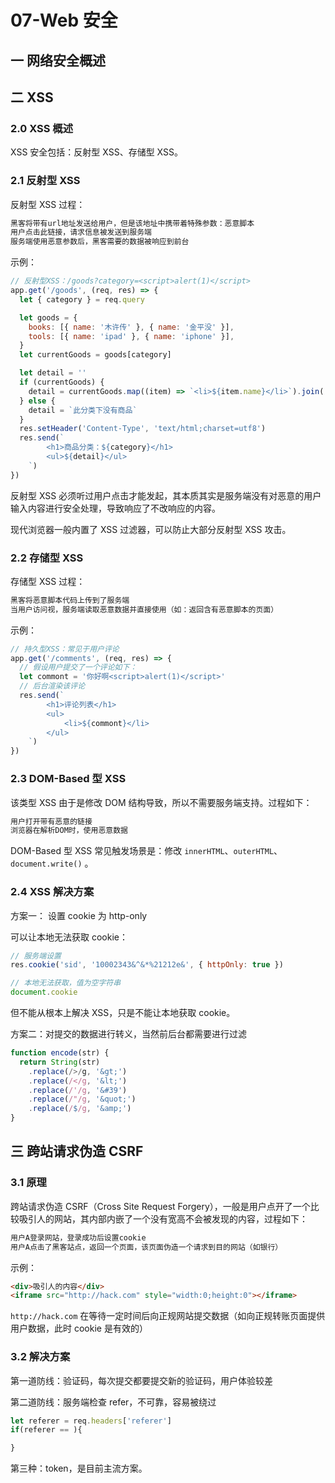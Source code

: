 # 07-Web 安全

## 一 网络安全概述

## 二 XSS

### 2.0 XSS 概述

XSS 安全包括：反射型 XSS、存储型 XSS。

### 2.1 反射型 XSS

反射型 XSS 过程：

```txt
黑客将带有url地址发送给用户，但是该地址中携带着特殊参数：恶意脚本
用户点击此链接，请求信息被发送到服务端
服务端使用恶意参数后，黑客需要的数据被响应到前台
```

示例：

```js
// 反射型XSS：/goods?category=<script>alert(1)</script>
app.get('/goods', (req, res) => {
  let { category } = req.query

  let goods = {
    books: [{ name: '木许传' }, { name: '金平没' }],
    tools: [{ name: 'ipad' }, { name: 'iphone' }],
  }
  let currentGoods = goods[category]

  let detail = ''
  if (currentGoods) {
    detail = currentGoods.map((item) => `<li>${item.name}</li>`).join('')
  } else {
    detail = `此分类下没有商品`
  }
  res.setHeader('Content-Type', 'text/html;charset=utf8')
  res.send(`
        <h1>商品分类：${category}</h1>
        <ul>${detail}</ul>
    `)
})
```

反射型 XSS 必须听过用户点击才能发起，其本质其实是服务端没有对恶意的用户输入内容进行安全处理，导致响应了不改响应的内容。

现代浏览器一般内置了 XSS 过滤器，可以防止大部分反射型 XSS 攻击。

### 2.2 存储型 XSS

存储型 XSS 过程：

```txt
黑客将恶意脚本代码上传到了服务端
当用户访问视，服务端读取恶意数据并直接使用（如：返回含有恶意脚本的页面）
```

示例：

```js
// 持久型XSS：常见于用户评论
app.get('/comments', (req, res) => {
  // 假设用户提交了一个评论如下：
  let commont = '你好啊<script>alert(1)</script>'
  // 后台渲染该评论
  res.send(`
        <h1>评论列表</h1>
        <ul>
            <li>${commont}</li>
        </ul>
    `)
})
```

### 2.3 DOM-Based 型 XSS

该类型 XSS 由于是修改 DOM 结构导致，所以不需要服务端支持。过程如下：

```txt
用户打开带有恶意的链接
浏览器在解析DOM时，使用恶意数据
```

DOM-Based 型 XSS 常见触发场景是：修改 `innerHTML`、`outerHTML`、`document.write()` 。

### 2.4 XSS 解决方案

方案一： 设置 cookie 为 http-only

可以让本地无法获取 cookie：

```js
// 服务端设置
res.cookie('sid', '10002343&^&*%21212e&', { httpOnly: true })

// 本地无法获取，值为空字符串
document.cookie
```

但不能从根本上解决 XSS，只是不能让本地获取 cookie。

方案二：对提交的数据进行转义，当然前后台都需要进行过滤

```js
function encode(str) {
  return String(str)
    .replace(/>/g, '&gt;')
    .replace(/</g, '&lt;')
    .replace(/'/g, '&#39')
    .replace(/"/g, '&quot;')
    .replace(/$/g, '&amp;')
}
```

## 三 跨站请求伪造 CSRF

### 3.1 原理

跨站请求伪造 CSRF（Cross Site Request Forgery），一般是用户点开了一个比较吸引人的网站，其内部内嵌了一个没有宽高不会被发现的内容，过程如下：

```txt
用户A登录网站，登录成功后设置cookie
用户A点击了黑客站点，返回一个页面，该页面伪造一个请求到目的网站（如银行）
```

示例：

```html
<div>吸引人的内容</div>
<iframe src="http://hack.com" style="width:0;height:0"></iframe>
```

`http://hack.com` 在等待一定时间后向正规网站提交数据（如向正规转账页面提供用户数据，此时 cookie 是有效的）

### 3.2 解决方案

第一道防线：验证码，每次提交都要提交新的验证码，用户体验较差

第二道防线：服务端检查 refer，不可靠，容易被绕过

```js
let referer = req.headers['referer']
if(referer == ){

}
```

第三种：token，是目前主流方案。

